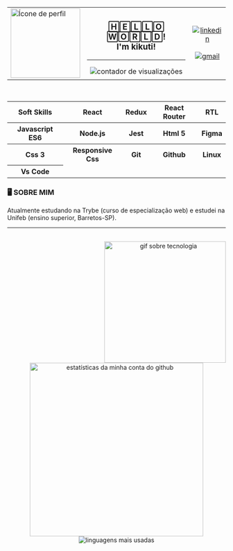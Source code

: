 <table align="center">
  <tr>
    <td>
      <a href="https://github.com/kikutii">
        <img align="center" width="160px" src="https://avatars.githubusercontent.com/u/12498746?s=400&u=3a18bbe9442e24787a8a37edba6efb8953ce150b&v=4" alt="Ícone de perfil" />
      </a>
    </td>
    <td align="center">
      <h3>🄷🄴🄻🄻🄾 🅆🄾🅁🄻🄳!<br/ >I'm kikuti!</h3>
      <hr />
      <img src="https://komarev.com/ghpvc/?username=kikutii&color=0fa36b&label=views" alt="contador de visualizações"/>
    </td>
    <td align="center">
      <a href="https://www.linkedin.com/in/jo%C3%A3o-victor-kikuti-96a12020a/">
        <img align="center" src="https://img.shields.io/badge/LinkedIn-0fa36b?style=for-the-badge&logo=linkedin&logoColor=fff&labelColor=0fa36b?" alt="linkedin"/>
      </a>
      <br />
      <br />
      <a href="https://mail.google.com/mail/u/0/?fs=1&to=joaovictorkikuti@gmail.com&su=T%C3%ADtulo&body=Conte%C3%BAdo&tf=cm">
        <img align="center" src="https://img.shields.io/badge/Gmail-0fa36b?style=for-the-badge&logo=gmail&logoColor=fff&labelColor=0fa36b?" alt="gmail"/>
      </a>
    </td>
  </tr>
</table>

<br />

<div align="center">
  <table>
    <tr>
      <th>Soft Skills</th>
      <th>React</th>
      <th>Redux</th>
      <th>React Router</th>
      <th>RTL</th>
    </tr>
    <tr>
      <th>Javascript ES6</th>
      <th>Node.js</th>
      <th>Jest</th>
      <th>Html 5</th>
      <th>Figma</th>
    </tr>
    <tr>
      <th>Css 3</th>
      <th>Responsive Css</th>
      <th>Git</th>
      <th>Github</th>
      <th>Linux</th>
    </tr>
    <tr>
      <th>Vs Code</th>
    </tr>
  </table>
  <h3 align="left">🖥️ SOBRE MIM</h3>

  <p align="left">Atualmente estudando na Trybe (curso de especialização web) e estudei na Unifeb (ensino superior, Barretos-SP).</p>
</div>

<hr />

<div align="center">
  <br />
  <img align="right" width="280px" src="https://s4.gifyu.com/images/content-homepage-digital-org-leader.gif" alt="gif sobre tecnologia" />

  <img width="400px" src="https://github-readme-stats.vercel.app/api?username=kikutii&show_icons=true&theme=dark&title_color=0fa36b&text_color=fff&icon_color=0fa36b&bg_color=0d1117&locale=en&border_radius=8&cache_seconds=1800" alt="estatísticas da minha conta do github"/>

  <br />

  <img src="https://github-readme-stats.vercel.app/api/top-langs/?username=kikutii&layout=compact&text_color=fff&bg_color=0d1117&locale=en&border_radius=8&cache_seconds=1800&theme=dark&title_color=0fa36b&custom_title=most used languages" alt="linguagens mais usadas"/>
</div>
